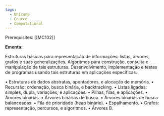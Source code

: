 ```yaml
---
tags:
  - Unicamp
  - Cource
  - Computational
---
```


Prerequisites:
	[[MC102]]
	
**Ementa:**

Estruturas básicas para representação de informações: listas, árvores, grafos e suas generalizações. Algoritmos para construção, consulta e manipulação de tais estruturas. Desenvolvimento, implementação e testes de programas usando tais estruturas em aplicações específicas.

$\bullet$ Estruturas de dados abstratas, apontadores, e alocação de memória. $\bullet$ Recursão: ordenação, busca binária, e backtracking. $\bullet$ Listas ligadas: simples, dupla, variações, e aplicações. $\bullet$ Pilhas, filas, e aplicações. $\bullet$ Árvores binárias. $\bullet$ Árvores binárias de busca. $\bullet$ Árvores binárias de busca balanceadas. $\bullet$ Fila de prioridade (heap binário). $\bullet$ Espalhamento. $\bullet$ Grafos: representação, percursos, e algoritmos. $\bullet$ Árvores B.